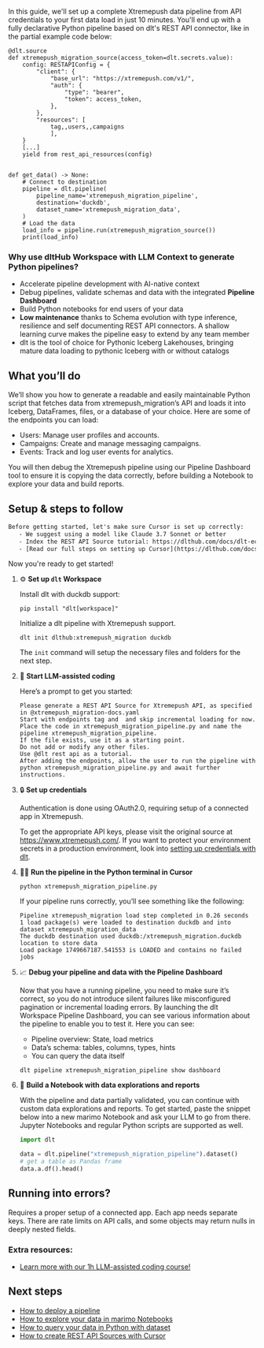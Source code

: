 In this guide, we'll set up a complete Xtremepush data pipeline from API credentials to your first data load in just 10 minutes. You'll end up with a fully declarative Python pipeline based on dlt's REST API connector, like in the partial example code below:

```python-outcome
@dlt.source
def xtremepush_migration_source(access_token=dlt.secrets.value):
    config: RESTAPIConfig = {
        "client": {
            "base_url": "https://xtremepush.com/v1/",
            "auth": {
                "type": "bearer",
                "token": access_token,
            },
        },
        "resources": [
            tag,,users,,campaigns
            ],
    }
    [...]
    yield from rest_api_resources(config)


def get_data() -> None:
    # Connect to destination
    pipeline = dlt.pipeline(
        pipeline_name='xtremepush_migration_pipeline',
        destination='duckdb',
        dataset_name='xtremepush_migration_data', 
    )
    # Load the data
    load_info = pipeline.run(xtremepush_migration_source())
    print(load_info) 
```

### Why use dltHub Workspace with LLM Context to generate Python pipelines?

- Accelerate pipeline development with AI-native context
- Debug pipelines, validate schemas and data with the integrated **Pipeline Dashboard**
- Build Python notebooks for end users of your data
- **Low maintenance** thanks to Schema evolution with type inference, resilience and self documenting REST API connectors. A shallow learning curve makes the pipeline easy to extend by any team member
- dlt is the tool of choice for Pythonic Iceberg Lakehouses, bringing mature data loading to pythonic Iceberg with or without catalogs

## What you’ll do

We’ll show you how to generate a readable and easily maintainable Python script that fetches data from xtremepush_migration’s API and loads it into Iceberg, DataFrames, files, or a database of your choice. Here are some of the endpoints you can load:

- Users: Manage user profiles and accounts.
- Campaigns: Create and manage messaging campaigns.
- Events: Track and log user events for analytics.

You will then debug the Xtremepush pipeline using our Pipeline Dashboard tool to ensure it is copying the data correctly, before building a Notebook to explore your data and build reports.

## Setup & steps to follow

```default
Before getting started, let's make sure Cursor is set up correctly:
   - We suggest using a model like Claude 3.7 Sonnet or better
   - Index the REST API Source tutorial: https://dlthub.com/docs/dlt-ecosystem/verified-sources/rest_api/ and add it to context as **@dlt rest api**
   - [Read our full steps on setting up Cursor](https://dlthub.com/docs/dlt-ecosystem/llm-tooling/cursor-restapi#23-configuring-cursor-with-documentation)
```

Now you're ready to get started!

1. ⚙️ **Set up `dlt` Workspace**
    
    Install dlt with duckdb support:
    ```shell
    pip install "dlt[workspace]"
    ```

    Initialize a dlt pipeline with Xtremepush support.
    ```shell
    dlt init dlthub:xtremepush_migration duckdb
    ```

    The `init` command will setup the necessary files and folders for the next step.
    
2. 🤠 **Start LLM-assisted coding**
    
    Here’s a prompt to get you started:
    
    ```prompt
    Please generate a REST API Source for Xtremepush API, as specified in @xtremepush_migration-docs.yaml 
    Start with endpoints tag and  and skip incremental loading for now. 
    Place the code in xtremepush_migration_pipeline.py and name the pipeline xtremepush_migration_pipeline. 
    If the file exists, use it as a starting point. 
    Do not add or modify any other files. 
    Use @dlt rest api as a tutorial. 
    After adding the endpoints, allow the user to run the pipeline with python xtremepush_migration_pipeline.py and await further instructions.
    ```

    
3. 🔒 **Set up credentials** 
    
    Authentication is done using OAuth2.0, requiring setup of a connected app in Xtremepush.
    
    To get the appropriate API keys, please visit the original source at https://www.xtremepush.com/.
    If you want to protect your environment secrets in a production environment, look into [setting up credentials with dlt](https://dlthub.com/docs/walkthroughs/add_credentials).
    
4. 🏃‍♀️ **Run the pipeline in the Python terminal in Cursor**
    
    ```shell
    python xtremepush_migration_pipeline.py
    ```
    
    If your pipeline runs correctly, you’ll see something like the following:
    
    ```shell
    Pipeline xtremepush_migration load step completed in 0.26 seconds
    1 load package(s) were loaded to destination duckdb and into dataset xtremepush_migration_data
    The duckdb destination used duckdb:/xtremepush_migration.duckdb location to store data
    Load package 1749667187.541553 is LOADED and contains no failed jobs
    ```
    
5. 📈 **Debug your pipeline and data with the Pipeline Dashboard**

    Now that you have a running pipeline, you need to make sure it’s correct, so you do not introduce silent failures like misconfigured pagination or incremental loading errors. By launching the dlt Workspace Pipeline Dashboard, you can see various information about the pipeline to enable you to test it. Here you can see:
    - Pipeline overview: State, load metrics
    - Data’s schema: tables, columns, types, hints
    - You can query the data itself
    
    ```shell
    dlt pipeline xtremepush_migration_pipeline show dashboard
    ```
    
6. 🐍 **Build a Notebook with data explorations and reports**

    With the pipeline and data partially validated, you can continue with custom data explorations and reports. To get started, paste the snippet below into a new marimo Notebook and ask your LLM to go from there. Jupyter Notebooks and regular Python scripts are supported as well.

    
    ```python
    import dlt

   data = dlt.pipeline("xtremepush_migration_pipeline").dataset()
   # get a table as Pandas frame
   data.a.df().head()
    ```

## Running into errors?

Requires a proper setup of a connected app. Each app needs separate keys. There are rate limits on API calls, and some objects may return nulls in deeply nested fields.

### Extra resources:

- [Learn more with our 1h LLM-assisted coding course!](https://www.youtube.com/watch?v=GGid70rnJuM)

## Next steps

- [How to deploy a pipeline](https://dlthub.com/docs/walkthroughs/deploy-a-pipeline)
- [How to explore your data in marimo Notebooks](https://dlthub.com/docs/general-usage/dataset-access/marimo)
- [How to query your data in Python with dataset](https://dlthub.com/docs/general-usage/dataset-access/dataset)
- [How to create REST API Sources with Cursor](https://dlthub.com/docs/dlt-ecosystem/llm-tooling/cursor-restapi)
